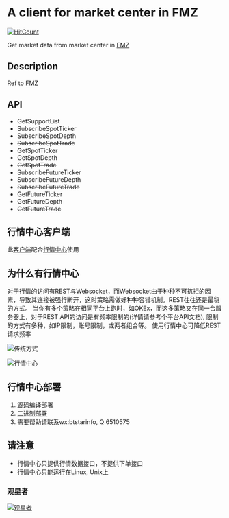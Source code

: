 # A client for market center in FMZ
[![HitCount](http://hits.dwyl.io/goex-top/market_center_client_fmz.svg)](http://hits.dwyl.io/goex-top/market_center_client_fmz)

Get market data from market center in [FMZ](https://fmz.com)

## Description
Ref to [FMZ](https://www.fmz.com/strategy/182185)

## API
* GetSupportList
* SubscribeSpotTicker
* SubscribeSpotDepth
* ~~SubscribeSpotTrade~~
* GetSpotTicker
* GetSpotDepth
* ~~GetSpotTrade~~
* SubscribeFutureTicker
* SubscribeFutureDepth
* ~~SubscribeFutureTrade~~
* GetFutureTicker
* GetFutureDepth
* ~~GetFutureTrade~~

## 行情中心客户端

此[客户端](https://github.com/goex-top/market_center_client_fmz)配合[行情中心](https://github.com/goex-top/market_center)使用

## 为什么有行情中心

对于行情的访问有REST与Websocket，而Websocket由于种种不可抗拒的因素，导致其连接被强行断开，这时策略需做好种种容错机制。REST往往还是最稳的方式。
当你有多个策略在相同平台上跑时，如OKEx，而这多策略又在同一台服务器上，对于REST API的访问是有频率限制的(详情请参考个平台API文档), 限制的方式有多种，如IP限制，账号限制，或两者组合等。
使用行情中心可降低REST请求频率

![传统方式](https://raw.githubusercontent.com/goex-top/market_center/master/trandition.png)

![行情中心](https://raw.githubusercontent.com/goex-top/market_center/master/market_center.png)

## 行情中心部署
1. [源码](https://github.com/goex-top/market_center)编译部署
2. [二进制部署](https://github.com/goex-top/market_center/releases)
3. 需要帮助请联系wx:btstarinfo, Q:6510575

## 请注意
* 行情中心只提供行情数据接口，不提供下单接口
* 行情中心只能运行在Linux, Unix上

### 观星者

[![观星者](https://starchart.cc/goex-top/market_center_client_fmz.svg)](https://starchart.cc/goex-top/market_center_client_fmz)
